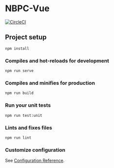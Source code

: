 # NBPC-Vue

[![CircleCI](https://circleci.com/gh/danielcziegler/nbpc-vue/tree/main.svg?style=svg&circle-token=53fba7c6b40b14e2a6453988a14d5db2833f9bcf)](https://circleci.com/gh/danielcziegler/nbpc-vue/tree/main)

## Project setup

```
npm install
```

### Compiles and hot-reloads for development

```
npm run serve
```

### Compiles and minifies for production

```
npm run build
```

### Run your unit tests

```
npm run test:unit
```

### Lints and fixes files

```
npm run lint
```

### Customize configuration

See [Configuration Reference](https://cli.vuejs.org/config/).
